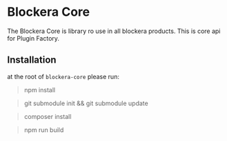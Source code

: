 # Blockera Core

The Blockera Core is library ro use in all blockera products.
This is core api for Plugin Factory.

## Installation

at the root of `blockera-core` please run:

> npm install

> git submodule init && git submodule update

> composer install

> npm run build

